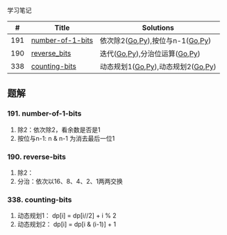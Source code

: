 学习笔记

|#|Title|Solutions|
|---|---|------|
|191|[number-of-1-bits](https://leetcode-cn.com/problems/number-of-1-bits) | 依次除2([Go](../Week_08/191/number_of_1_bits.go),[Py](../Week_08/191/number_of_1_bits.py)),按位与n-1([Go](../Week_08/191/number_of_1_bits2.go),[Py](../Week_08/191/number_of_1_bits2.py))|
|190|[reverse_bits](https://leetcode-cn.com/problems/reverse_bits) | 迭代([Go](../Week_08/190/reverse_bits.go),[Py](../Week_08/190/reverse_bits.py)),分治位运算([Go](../Week_08/190/reverse_bits2.go),[Py](../Week_08/190/reverse_bits2.py))|
|338|[counting-bits](https://leetcode-cn.com/problems/counting-bits) | 动态规划1([Go](../Week_08/338/counting_bits.go),[Py](../Week_08/338/counting_bits.py)),动态规划2([Go](../Week_08/338/counting_bits2.go),[Py](../Week_08/338/counting_bits2.py))|


## 题解

### 191. number-of-1-bits

1. 除2：依次除2，看余数是否是1 
2. 按位与n-1: n & n-1 为消去最后一位1

### 190. reverse-bits

1. 除2：
2. 分治：依次以16、8、4、2、1两两交换

### 338. counting-bits

1. 动态规划1： dp[i] = dp[i//2] + i % 2
2. 动态规划2： dp[i] = dp[i & (i-1)] + 1